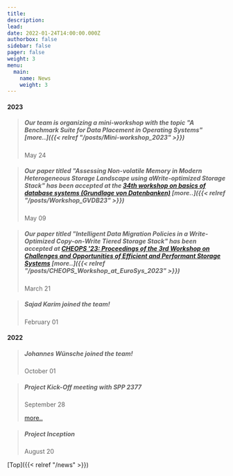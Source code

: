 ```yaml
---
title:
description: 
lead:
date: 2022-01-24T14:00:00.000Z
authorbox: false
sidebar: false
pager: false
weight: 3
menu:
  main:
    name: News
    weight: 3
---
```


#### 2023

>##### Our team is organizing a mini-workshop with the topic "**A Benchmark Suite for Data Placement in Operating Systems**" [more..]({{< relref "/posts/Mini-workshop_2023" >}}) 
>May 24

>##### Our paper titled "**Assessing Non-volatile Memory in Modern Heterogeneous Storage Landscape using aWrite-optimized Storage Stack**" has been accepted at the [34th workshop on basics of database systems (Grundlage von Datenbanken)](https://gvdb23.informatik.uni-stuttgart.de/) [more..]({{< relref "/posts/Workshop_GVDB23" >}})
>May 09

>##### Our paper titled "**Intelligent Data Migration Policies in a Write-Optimized Copy-on-Write Tiered Storage Stack**" has been accepted at [CHEOPS '23: Proceedings of the 3rd Workshop on Challenges and Opportunities of Efficient and Performant Storage Systems](https://cheops-workshop.github.io/) [more..]({{< relref "/posts/CHEOPS_Workshop_at_EuroSys_2023" >}})
>March 21

>##### Sajad Karim joined the team!
>February 01

#### 2022

>##### Johannes Wünsche joined the team!
>October 01
>

>##### Project Kick-Off meeting with SPP 2377
>September 28
>
>[more..](https://spp2377.uos.de/allgemein/spp-2377-starts-with-kick-off-meeting-in-dresden/)


>##### Project Inception
>August 20 

[Top]({{< relref "/news" >}})

